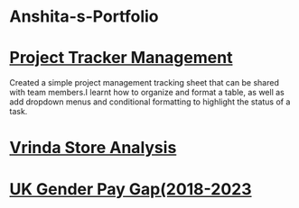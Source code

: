 # Anshita-s-Portfolio


# [Project Tracker Management](https://github.com/Anshita17/Project-Tracker)

Created a simple project management tracking sheet that can be shared with team members.I learnt how to organize and format a table, as well as add dropdown menus and conditional formatting to highlight the status of a task.


# [Vrinda Store Analysis](https://github.com/Anshita17/Store-Anlaysis)
# [UK Gender Pay Gap(2018-2023](https://github.com/Anshita17/UK-Gender-Pay-Gap-2018---2023)
